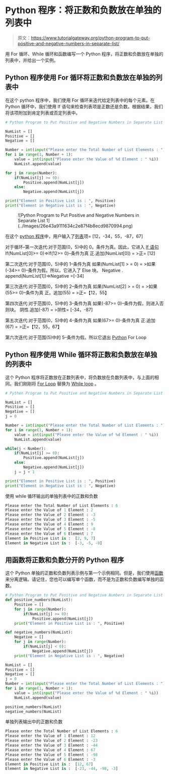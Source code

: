 # Python 程序：将正数和负数放在单独的列表中

> 原文：<https://www.tutorialgateway.org/python-program-to-put-positive-and-negative-numbers-in-separate-list/>

用 For 循环、While 循环和函数编写一个 Python 程序，将正数和负数放在单独的列表中，并给出一个实例。

## Python 程序使用 For 循环将正数和负数放在单独的列表中

在这个 python 程序中，我们使用 For 循环来迭代给定列表中的每个元素。在 Python 循环中，我们使用 If 语句来检查列表项是正数还是负数。根据结果，我们将该项附加到肯定列表或否定列表中。

```py
# Python Program to Put Positive and Negative Numbers in Separate List

NumList = []
Positive = []
Negative = []

Number = int(input("Please enter the Total Number of List Elements : "))
for i in range(1, Number + 1):
    value = int(input("Please enter the Value of %d Element : " %i))
    NumList.append(value)

for j in range(Number):
    if(NumList[j] >= 0):
        Positive.append(NumList[j])
    else:
        Negative.append(NumList[j])

print("Element in Positive List is : ", Positive)
print("Element in Negative List is : ", Negative)
```

<figure class="wp-block-image">![Python Program to Put Positive and Negative Numbers in Separate List 1](../Images/26e43a9111634c2e87f4b8ecd9870994.png)</figure>

在这个 [python 程序](https://www.tutorialgateway.org/python-programming-examples/)中，用户输入了[列表](https://www.tutorialgateway.org/python-list/)项= [12，-34，55，-87，67]

对于循环–第一次迭代:对于范围(0，5)中的 0。条件为真。因此，它进入 [If 语句](https://www.tutorialgateway.org/python-if-statement/)
If(NumList[0]>= 0)=>If(12>= 0)–条件为真
正.追加(NumList[0]) = >正= [12]

第二次迭代:对于范围(0，5)中的 1–条件为真
如果(NumList[1] > = 0) = >如果(-34>= 0)–条件为假。所以，它进入了 Else 块。
Negative . append(NumList[1])=>Negative =[-34]

第三次迭代:对于范围(0，5)中的 2–条件为真
如果(NumList[2] > = 0) = >如果(55>= 0)–条件为真
正。追加(55) = >正=【12，55】

第四次迭代:对于范围(0，5)中的 3-条件为真
如果(-87>= 0)–条件为假，则进入否则块。
阴性.追加(-87) = >阴性= [-34，-87]

第五次迭代:对于范围(0，5)中的 4-条件为真
如果(67>= 0)-条件为真
正.追加(67) = >正=【12，55，67】

第六次迭代:对于范围(5)中的 5–条件为假。所以它退出 [Python](https://www.tutorialgateway.org/python-tutorial/) For Loop

## Python 程序使用 While 循环将正数和负数放在单独的列表中

这个 Python 程序将正数放在正数列表中，将负数放在负数列表中，与上面的相同。我们刚刚将 [For Loop](https://www.tutorialgateway.org/python-for-loop/) 替换为 [While loop](https://www.tutorialgateway.org/python-while-loop/) 。

```py
# Python Program to Put Positive and Negative Numbers in Separate List

NumList = []
Positive = []
Negative = []
j = 0

Number = int(input("Please enter the Total Number of List Elements : "))
for i in range(1, Number + 1):
    value = int(input("Please enter the Value of %d Element : " %i))
    NumList.append(value)

while(j < Number):
    if(NumList[j] >= 0):
        Positive.append(NumList[j])
    else:
        Negative.append(NumList[j])
    j = j + 1

print("Element in Positive List is : ", Positive)
print("Element in Negative List is : ", Negative)
```

使用 while 循环输出的单独列表中的正数和负数

```py
Please enter the Total Number of List Elements : 6
Please enter the Value of 1 Element : 2
Please enter the Value of 2 Element : -3
Please enter the Value of 3 Element : -5
Please enter the Value of 4 Element : 9
Please enter the Value of 5 Element : -8
Please enter the Value of 6 Element : 7
Element in Positive List is :  [2, 9, 7]
Element in Negative List is :  [-3, -5, -8]
```

## 用函数将正数和负数分开的 Python 程序

这个 Python 单独的正数和负数列表示例与第一个示例相同。但是，我们使用[函数](https://www.tutorialgateway.org/functions-in-python/)来分离逻辑。请记住，您也可以编写单个函数，而不是为正数和负数编写单独的函数。

```py
# Python Program to Put Positive and Negative Numbers in Separate List
def positive_numbers(NumList):
    Positive = []
    for j in range(Number):
        if(NumList[j] >= 0):
            Positive.append(NumList[j])
    print("Element in Positive List is : ", Positive)

def negative_numbers(NumList):
    Negative = []
    for j in range(Number):
        if(NumList[j] < 0):
            Negative.append(NumList[j])
    print("Element in Negative List is : ", Negative)

NumList = []
Positive = []
Negative = []
j = 0
Number = int(input("Please enter the Total Number of List Elements : "))
for i in range(1, Number + 1):
    value = int(input("Please enter the Value of %d Element : " %i))
    NumList.append(value)

positive_numbers(NumList)
negative_numbers(NumList)
```

单独列表输出中的正数和负数

```py
Please enter the Total Number of List Elements : 6
Please enter the Value of 1 Element : 12
Please enter the Value of 2 Element : -23
Please enter the Value of 3 Element : -44
Please enter the Value of 4 Element : 67
Please enter the Value of 5 Element : -98
Please enter the Value of 6 Element : -3
Element in Positive List is :  [12, 67]
Element in Negative List is :  [-23, -44, -98, -3]
```